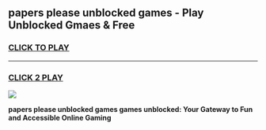 
## papers please unblocked games - Play Unblocked Gmaes & Free
<h3>
<a href="https://premium.freeplayer.one?title=papers_please_unblocked_games&ref=20F">CLICK TO PLAY</a></h3>
<hr>

<h3>
<a href="https://premium.freeplayer.one?title=papers_please_unblocked_games&ref=20F">CLICK 2 PLAY</a>
  
</h3>

<a href="https://premium.freeplayer.one?title=papers_please_unblocked_games&ref=20F/"><img src="https://clearcache.store/games.png"></a>


**papers please unblocked games games unblocked: Your Gateway to Fun and Accessible Online Gaming**
